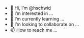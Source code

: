 - 👋 Hi, I’m @hschwid
- 👀 I’m interested in ...
- 🌱 I’m currently learning ...
- 💞️ I’m looking to collaborate on ...
- 📫 How to reach me ...

<!---
hschwid/hschwid is a ✨ special ✨ repository because its `README.md` (this file) appears on your GitHub profile.
You can click the Preview link to take a look at your changes.
--->
